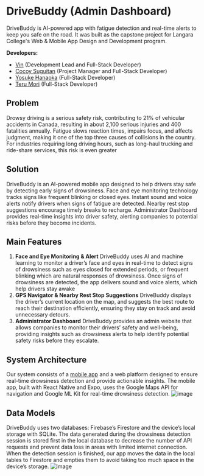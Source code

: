# DriveBuddy (Admin Dashboard)

DriveBuddy is AI-powered app with fatigue detection and real-time alerts to keep you safe on the road. It was built as the capstone project for Langara College's Web & Mobile App Design and Development program.

**Developers:**
- [Vin](https://github.com/vinsouza99) (Development Lead and Full-Stack Developer)
- [Cocoy Suguitan](https://github.com/cocoysg) (Project Manager and Full-Stack Developer)
- [Yosuke Hanaoka](https://github.com/yoshan0921) (Full-Stack Developer)
- [Teru Mori](https://github.com/terumori1206) (Full-Stack Developer)

## Problem
Drowsy driving is a serious safety risk, contributing to 21% of vehicular accidents in Canada, resulting in about 2,100 serious injuries and 400 fatalities annually. Fatigue slows reaction times, impairs focus, and affects judgment, making it one of the top three causes of collisions in the country. For industries requiring long driving hours, such as long-haul trucking and ride-share services, this risk is even greater

## Solution
DriveBuddy is an AI-powered mobile app designed to help drivers stay safe by detecting early signs of drowsiness. Face and eye monitoring technology tracks signs like frequent blinking or closed eyes. Instant sound and voice alerts notify drivers when signs of fatigue are detected. Nearby rest stop suggestions encourage timely breaks to recharge. Administrator Dashboard provides real-time insights into driver safety, alerting companies to potential risks before they become incidents.

## Main Features
1. **Face and Eye Monitoring & Alert**
DriveBuddy uses AI and machine learning to monitor a driver’s face and eyes in real-time to detect signs of drowsiness such as eyes closed for extended periods, or frequent blinking which are natural responses of drowsiness. Once signs of drowsiness are detected, the app delivers sound and voice alerts, which help drivers stay awake
2. **GPS Navigator & Nearby Rest Stop Suggestions**
   DriveBuddy displays the driver’s current location on the map, and suggests the best route to reach their destination efficiently, ensuring they stay on track and avoid unnecessary detours. 
3. **Administrator Dashboard**
  DriveBuddy provides an admin website that allows companies to monitor their drivers’ safety and well-being, providing insights such as drowsiness alerts to help identify potential safety risks before they escalate.

## System Architecture
Our system consists of a [mobile app]((https://github.com/cre8-capstone-project/DriverBuddy)) and a web platform designed to ensure real-time drowsiness detection and provide actionable insights. The mobile app, built with React Native and Expo, uses the Google Maps API for navigation and Google ML Kit for real-time drowsiness detection.
![image](https://github.com/user-attachments/assets/ff726691-2ad3-46a7-a74b-0435d7aa69b0)

## Data Models
DriveBuddy uses two databases: Firebase’s Firestore and the device’s local storage with SQLite. The data generated during the drowsiness detection session is stored first in the local database to decrease the number of API requests and prevent data loss in areas with limited internet connection. When the detection session is finished, our app moves the data in the local tables to Firestore and empties them to avoid taking too much space in the device’s storage.
![image](https://github.com/user-attachments/assets/fac1fc33-d792-4043-bb6a-705c6e1310b4)
